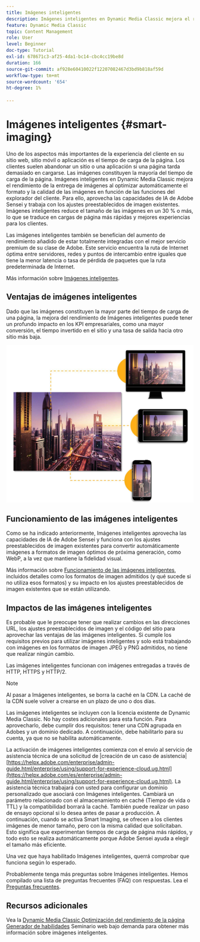 ```yaml
---
title: Imágenes inteligentes
description: Imágenes inteligentes en Dynamic Media Classic mejora el rendimiento de la entrega de imágenes al optimizar automáticamente el formato y la calidad de las imágenes en función de las funciones del explorador del cliente. Para ello, aprovecha las capacidades de IA de Adobe Sensei y trabaja con los ajustes preestablecidos de imagen existentes. Obtenga más información sobre imágenes inteligentes y cómo puede utilizarlas para ofrecer mejores experiencias de cliente mediante cargas de página más rápidas.
feature: Dynamic Media Classic
topic: Content Management
role: User
level: Beginner
doc-type: Tutorial
exl-id: 678671c3-af25-4da1-bc14-cbc4cc19be8d
duration: 166
source-git-commit: af928e60410022f12207082467d3bd9b818af59d
workflow-type: tm+mt
source-wordcount: '654'
ht-degree: 1%

---
```


# Imágenes inteligentes {#smart-imaging}

Uno de los aspectos más importantes de la experiencia del cliente en su sitio web, sitio móvil o aplicación es el tiempo de carga de la página. Los clientes suelen abandonar un sitio o una aplicación si una página tarda demasiado en cargarse. Las imágenes constituyen la mayoría del tiempo de carga de la página. Imágenes inteligentes en Dynamic Media Classic mejora el rendimiento de la entrega de imágenes al optimizar automáticamente el formato y la calidad de las imágenes en función de las funciones del explorador del cliente. Para ello, aprovecha las capacidades de IA de Adobe Sensei y trabaja con los ajustes preestablecidos de imagen existentes. Imágenes inteligentes reduce el tamaño de las imágenes en un 30 % o más, lo que se traduce en cargas de página más rápidas y mejores experiencias para los clientes.

Las imágenes inteligentes también se benefician del aumento de rendimiento añadido de estar totalmente integradas con el mejor servicio premium de su clase de Adobe. Este servicio encuentra la ruta de Internet óptima entre servidores, redes y puntos de intercambio entre iguales que tiene la menor latencia o tasa de pérdida de paquetes que la ruta predeterminada de Internet.

Más información sobre [Imágenes inteligentes](https://experienceleague.adobe.com/docs/experience-manager-65/assets/dynamic/imaging-faq.html).

## Ventajas de imágenes inteligentes

Dado que las imágenes constituyen la mayor parte del tiempo de carga de una página, la mejora del rendimiento de Imágenes inteligentes puede tener un profundo impacto en los KPI empresariales, como una mayor conversión, el tiempo invertido en el sitio y una tasa de salida hacia otro sitio más baja.

![imagen](assets/smart-imaging/smart-imaging-1.png)

## Funcionamiento de las imágenes inteligentes

Como se ha indicado anteriormente, Imágenes inteligentes aprovecha las capacidades de IA de Adobe Sensei y funciona con los ajustes preestablecidos de imagen existentes para convertir automáticamente imágenes a formatos de imagen óptimos de próxima generación, como WebP, a la vez que mantiene la fidelidad visual.

Más información sobre [Funcionamiento de las imágenes inteligentes](https://experienceleague.adobe.com/docs/experience-manager-65/assets/dynamic/imaging-faq.html#how-does-smart-imaging-work), incluidos detalles como los formatos de imagen admitidos (y qué sucede si no utiliza esos formatos) y su impacto en los ajustes preestablecidos de imagen existentes que se están utilizando.

## Impactos de las imágenes inteligentes

Es probable que le preocupe tener que realizar cambios en las direcciones URL, los ajustes preestablecidos de imagen y el código del sitio para aprovechar las ventajas de las imágenes inteligentes. Si cumple los requisitos previos para utilizar imágenes inteligentes y solo está trabajando con imágenes en los formatos de imagen JPEG y PNG admitidos, no tiene que realizar ningún cambio.

Las imágenes inteligentes funcionan con imágenes entregadas a través de HTTP, HTTPS y HTTP/2.

>[!NOTE]
>
>Al pasar a Imágenes inteligentes, se borra la caché en la CDN. La caché de la CDN suele volver a crearse en un plazo de uno o dos días.

Las imágenes inteligentes se incluyen con la licencia existente de Dynamic Media Classic. No hay costes adicionales para esta función. Para aprovecharlo, debe cumplir dos requisitos: tener una CDN agrupada en Adobes y un dominio dedicado. A continuación, debe habilitarlo para su cuenta, ya que no se habilita automáticamente.

La activación de imágenes inteligentes comienza con el envío al servicio de asistencia técnica de una solicitud de |creación de un caso de asistencia| [https://helpx.adobe.com/enterprise/admin-guide.html/enterprise/using/support-for-experience-cloud.ug.html](https://helpx.adobe.com/es/enterprise/admin-guide.html/enterprise/using/support-for-experience-cloud.ug.html). La asistencia técnica trabajará con usted para configurar un dominio personalizado que asociará con Imágenes inteligentes. Cambiará un parámetro relacionado con el almacenamiento en caché (Tiempo de vida o TTL) y la compatibilidad borrará la caché. También puede realizar un paso de ensayo opcional si lo desea antes de pasar a producción. A continuación, cuando se activa Smart Imaging, se ofrecen a los clientes imágenes de menor tamaño, pero con la misma calidad que solicitaban. Esto significa que experimentan tiempos de carga de página más rápidos, y todo esto se realiza automáticamente porque Adobe Sensei ayuda a elegir el tamaño más eficiente.

Una vez que haya habilitado Imágenes inteligentes, querrá comprobar que funciona según lo esperado.

Probablemente tenga más preguntas sobre Imágenes inteligentes. Hemos compilado una lista de preguntas frecuentes (FAQ) con respuestas. Lea el [Preguntas frecuentes](https://experienceleague.adobe.com/docs/experience-manager-65/assets/dynamic/imaging-faq.html).

## Recursos adicionales

Vea la [Dynamic Media Classic Optimización del rendimiento de la página Generador de habilidades](https://seminars.adobeconnect.com/pzc1gw0cihpv) Seminario web bajo demanda para obtener más información sobre imágenes inteligentes.
